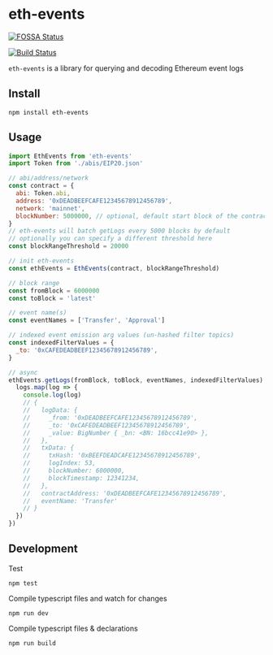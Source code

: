 # eth-events

[![FOSSA Status](https://app.fossa.io/api/projects/git%2Bgithub.com%2Fkangarang%2Feth-events.svg?type=shield)](https://app.fossa.io/projects/git%2Bgithub.com%2Fkangarang%2Feth-events?ref=badge_shield)

[![Build Status](https://travis-ci.org/kangarang/eth-events.svg?branch=master)](https://travis-ci.org/kangarang/eth-events)

`eth-events` is a library for querying and decoding Ethereum event logs

## Install

    npm install eth-events

## Usage

```js
import EthEvents from 'eth-events'
import Token from './abis/EIP20.json'

// abi/address/network
const contract = {
  abi: Token.abi,
  address: '0xDEADBEEFCAFE12345678912456789',
  network: 'mainnet',
  blockNumber: 5000000, // optional, default start block of the contract to query
}
// eth-events will batch getLogs every 5000 blocks by default
// optionally you can specify a different threshold here
const blockRangeThreshold = 20000

// init eth-events
const ethEvents = EthEvents(contract, blockRangeThreshold)

// block range
const fromBlock = 6000000
const toBlock = 'latest'

// event name(s)
const eventNames = ['Transfer', 'Approval']

// indexed event emission arg values (un-hashed filter topics)
const indexedFilterValues = {
  _to: '0xCAFEDEADBEEF12345678912456789',
}

// async
ethEvents.getLogs(fromBlock, toBlock, eventNames, indexedFilterValues).then(logs => {
  logs.map(log => {
    console.log(log)
    // {
    //   logData: {
    //     _from: '0xDEADBEEFCAFE12345678912456789',
    //     _to: '0xCAFEDEADBEEF12345678912456789',
    //     _value: BigNumber { _bn: <BN: 16bcc41e90> },
    //   },
    //   txData: {
    //     txHash: '0xBEEFDEADCAFE12345678912456789',
    //     logIndex: 53,
    //     blockNumber: 6000000,
    //     blockTimestamp: 12341234,
    //   },
    //   contractAddress: '0xDEADBEEFCAFE12345678912456789',
    //   eventName: 'Transfer'
    // }
  })
})
```

## Development

Test

    npm test

Compile typescript files and watch for changes

    npm run dev

Compile typescript files & declarations

    npm run build
